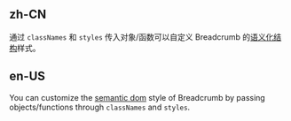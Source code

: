 ## zh-CN

通过 `classNames` 和 `styles` 传入对象/函数可以自定义 Breadcrumb 的[语义化结构](#semantic-dom)样式。

## en-US

You can customize the [semantic dom](#semantic-dom) style of Breadcrumb by passing objects/functions through `classNames` and `styles`.

